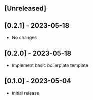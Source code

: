 ## [Unreleased]

## [0.2.1] - 2023-05-18

- No changes

## [0.2.0] - 2023-05-18

- Implement basic boilerplate template

## [0.1.0] - 2023-05-04

- Initial release

